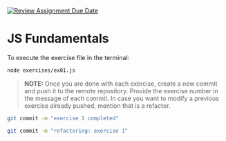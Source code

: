 [![Review Assignment Due Date](https://classroom.github.com/assets/deadline-readme-button-22041afd0340ce965d47ae6ef1cefeee28c7c493a6346c4f15d667ab976d596c.svg)](https://classroom.github.com/a/64atCb4I)
# JS Fundamentals

To execute the exercise file in the terminal:

```bash
node exercises/ex01.js
```

> **NOTE:** Once you are done with each exercise, create a new commit and push it to the remote repository. Provide the exercise number in the message of each commit. In case you want to modify a previous exercise already pushed, mention that is a refactor.

```bash
git commit -m "exercise 1 completed"
```

```bash
git commit -m "refactoring: exercise 1"
```

